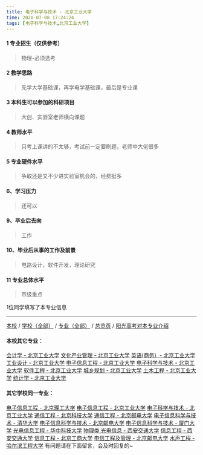 ```yaml
---
title: 电子科学与技术 - 北京工业大学
time: 2020-07-08 17:24:24
tags: [电子科学与技术,北京工业大学]
---
```

#### 1 专业招生（仅供参考）  
> 物理-必须选考



#### 2 教学思路  
> 先学大学基础课，再学电学基础课，最后是专业课



#### 3 本科生可以参加的科研项目  
>  大创、实验室老师横向课题



#### 4 教师水平
> 只考上课讲的不太够，考试前一定要刷题，老师中大佬很多



#### 5 专业硬件水平
> 争取还是又不少进实验室机会的，经费挺多



#### 6、学习压力
> 还可以



#### 9、毕业后去向  
> 工作



#### 10、毕业后从事的工作及前景  
> 电路设计，软件开发，理论研究



#### 11 专业总体水平 
> 市级重点


 1位同学填写了本专业信息
***
[本校](https://univgo.github.io/2020/07/08/ded1252ce2d5) / [学校（全部）](https://univgo.github.io/2020/07/08/3efa6bcca419) / [专业（全部）](https://univgo.github.io/2020/07/08/2d4c6d3552c2) / [总览页](https://univgo.github.io/2020/07/08/445daeb4fa00) / [阳光高考对本专业介绍](http://gaokao.chsi.com.cn/sch/zyk/view.do?schId=73394534&specId=73384340)
#### 本校其它专业：
[会计学 - 北京工业大学](https://univgo.github.io/2020/07/08/010c80d0566b)
[文化产业管理 - 北京工业大学](https://univgo.github.io/2020/07/08/45a980a6b8c6)
[英语(商务）- 北京工业大学](https://univgo.github.io/2020/07/08/e24df7ec2a30)
[工业设计 - 北京工业大学](https://univgo.github.io/2020/07/08/9adc32b162f9)
[电子信息工程 - 北京工业大学](https://univgo.github.io/2020/07/08/935f8b4dc83f)
[电子科学与技术 - 北京工业大学](https://univgo.github.io/2020/07/08/349a571c8cbb)
[软件工程 - 北京工业大学](https://univgo.github.io/2020/07/08/fe7eac515ee2)
[城乡规划 - 北京工业大学](https://univgo.github.io/2020/07/08/608d0f13dc58)
[土木工程 - 北京工业大学](https://univgo.github.io/2020/07/08/897ea4d65bab)
[统计学 - 北京工业大学](https://univgo.github.io/2020/07/08/7d413fc80aa5)
#### 其它学校同一专业：
[电子信息工程 - 北京理工大学](https://univgo.github.io/2020/07/08/bf13725952ce)
[电子信息工程 - 北京工业大学](https://univgo.github.io/2020/07/08/935f8b4dc83f)
[电子科学与技术 - 北京工业大学](https://univgo.github.io/2020/07/08/349a571c8cbb)
[通信工程 - 北京科技大学](https://univgo.github.io/2020/07/08/7f898b0aceb9)
[通信工程 - 北京邮电大学](https://univgo.github.io/2020/07/08/91bd2ad04308)
[电子信息科学与技术 - 清华大学](https://univgo.github.io/2020/07/08/338fc70c84db)
[电子信息科学与技术 - 北京邮电大学](https://univgo.github.io/2020/07/08/60133dfd6cff)
[电子信息科学与技术 - 厦门大学](https://univgo.github.io/2020/07/08/5768803ef6c9)
[光电信息工程 - 华中科技大学](https://univgo.github.io/2020/07/08/11d2b0562ca8)
[物理类 光电信息 - 西安交通大学](https://univgo.github.io/2020/07/08/67e73f46914b)
[信息工程 - 西安交通大学](https://univgo.github.io/2020/07/08/1baace60c4b6)
[信息工程 - 北京工商大学](https://univgo.github.io/2020/07/08/ab8228ed7e2d)
[电信工程及管理 - 北京邮电大学](https://univgo.github.io/2020/07/08/8840fed0c9dc)
[水声工程 - 哈尔滨工程大学](https://univgo.github.io/2020/07/08/135b63edb39e)
有问题请在下面留言，会及时回复的~